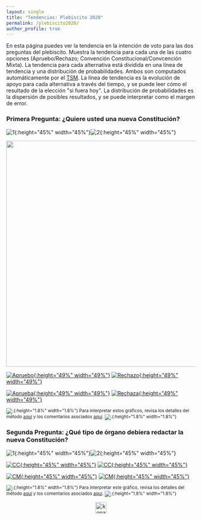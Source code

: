 ```yaml
---
layout: single
title: "Tendencias: Plebiscito 2020"
permalink: /plebiscito2020/
author_profile: true
---
```


En esta página puedes ver la tendencia en la intención de voto para las dos preguntas del plebiscito. Muestra la tendencia para cada una de las cuatro opciones (Apruebo/Rechazo; Convención Constitucional/Convcención Mixta). La tendencia para cada alternativa está dividida en una línea de tendencia y una distribución de probabilidades. Ambos son computados automáticamente por el [TSM](https://tresquintos.cl/tsm/). La línea de tendencia es la evolución de apoyo para cada alternativa a través del tiempo, y se puede leer cómo el resultado de la elección "si fuera hoy". La distribución de probabilidades es la dispersión de posibles resultados, y se puede interpretar como el margen de error.



### Primera Pregunta: ¿Quiere usted una nueva Constitución?

![1](/images/tsm/card_2020-1_Apruebo.png){:height="45%" width="45%"}![2](/images/tsm/card_2020-1_Rechazo.png){:height="45%" width="45%"}

<div align="center">
<img width="600" src="https://tresquintos.cl/images/tsm/comparison_2020-1_top2.png" >
</div>

[![Apruebo](/images/tsm/ts_2020-1_Apruebo.png){:height="49%" width="49%"}](https://tresquintos.cl/images/tsm/ts_2020-1_Apruebo.png) [![Rechazo](/images/tsm/ts_2020-1_Rechaza.png){:height="49%" width="49%"}](https://tresquintos.cl/images/tsm/ts_2020-1_Rechazo.png)

[![Aprueba](/images/tsm/kd_2020-1_Apruebo.png){:height="49%" width="49%"}](https://tresquintos.cl/images/tsm/kd_2020-1_Apruebo.png) [![Rechaza](/images/tsm/kd_2020-1_Rechazo.png){:height="49%" width="49%"}](https://tresquintos.cl/images/tsm/kd_2020-1_Rechazo.png)

<sub>![.](/images/danger.png){:height="1.8%" width="1.8%"} Para interpretar estos gráficos, revisa los detalles del método [aquí](https://tresquintos.cl/tsm/) y los comentarios asociados [aquí](https://tresquintos.cl/posts/2020/03/caveat/). ![.](/images/danger.png){:height="1.8%" width="1.8%"} </sub>


### Segunda Pregunta: ¿Qué tipo de órgano debiera redactar la nueva Constitución?

![1](/images/tsm/card_2020-2_Convención%20Constituyente.png){:height="45%" width="45%"}![2](/images/tsm/card_2020-2_Convención%20Mixta.png){:height="45%" width="45%"}

[![CC](/images/tsm/ts_2020-2_Convención%20Constituyente.png){:height="45%" width="45%"}](https://tresquintos.cl/images/tsm/ts_2020-2_Convención%20Constituyente.png) [![CC](/images/tsm/kd_2020-2_Convención%20Constituyente.png){:height="45%" width="45%"}](https://tresquintos.cl/images/tsm/kd_2020-2_Convención%20Constituyente.png)


[![CM](/images/tsm/ts_2020-2_Convención%20Mixta.png){:height="45%" width="45%"}](https://tresquintos.cl/images/tsm/ts_2020-2_Convención%20Mixta.png) [![CM](/images/tsm/kd_2020-2_Convención%20Mixta.png){:height="45%" width="45%"}](https://tresquintos.cl/images/tsm/kd_2020-2_Convención%20Mixta.png)

<sub>![.](/images/danger.png){:height="1.8%" width="1.8%"} Para interpretar este gráfico, revisa los detalles del método [aquí](https://tresquintos.cl/tsm/) y los comentarios asociados [aquí](https://tresquintos.cl/posts/2020/03/caveat/). ![.](/images/danger.png){:height="1.8%" width="1.8%"} </sub>


<!-- NES -->
<style>
.aligncenter {
    text-align: center;
}
</style>
<p class="aligncenter">
    <img src="/images/nes.png" width="30" height="30" alt="konami" />
</p>
<script src="/js/topsecret.js"></script>


<!-- Favicon -->
<link rel="apple-touch-icon" sizes="180x180" href="/apple-touch-icon.png">
<link rel="icon" type="image/png" sizes="32x32" href="/favicon-32x32.png">
<link rel="icon" type="image/png" sizes="16x16" href="/favicon-16x16.png">
<link rel="manifest" href="/site.webmanifest">
<link rel="mask-icon" href="/safari-pinned-tab.svg" color="#5bbad5">
<meta name="msapplication-TileColor" content="#b91d47">
<meta name="theme-color" content="#ffffff">
